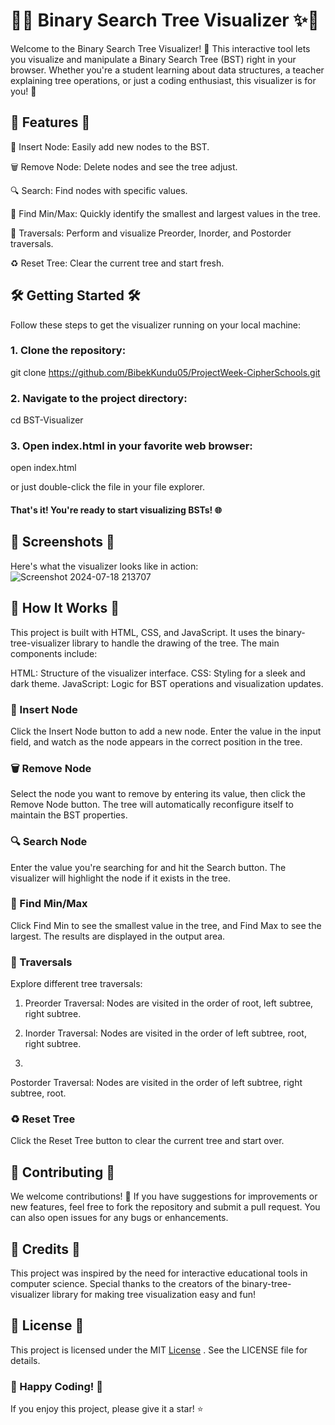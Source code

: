 # 🌳✨ Binary Search Tree Visualizer ✨🌳


Welcome to the Binary Search Tree Visualizer! 🎉 This interactive tool lets you visualize and manipulate a Binary Search Tree (BST) right in your browser. Whether you're a student learning about data structures, a teacher explaining tree operations, or just a coding enthusiast, this visualizer is for you! 🚀

## 🌟 Features 🌟
🔧 Insert Node: Easily add new nodes to the BST.

🗑️ Remove Node: Delete nodes and see the tree adjust.

🔍 Search: Find nodes with specific values.

🔽 Find Min/Max: Quickly identify the smallest and largest values in the tree.

🔄 Traversals: Perform and visualize Preorder, Inorder, and Postorder traversals.

♻️ Reset Tree: Clear the current tree and start fresh.

## 🛠️ Getting Started 🛠️
Follow these steps to get the visualizer running on your local machine:

### 1. Clone the repository:

git clone https://github.com/BibekKundu05/ProjectWeek-CipherSchools.git

### 2. Navigate to the project directory:

cd BST-Visualizer

### 3. Open index.html in your favorite web browser:

open index.html

or just double-click the file in your file explorer.

#### That's it! You're ready to start visualizing BSTs! 🌐

## 📸 Screenshots 📸
Here's what the visualizer looks like in action:
![Screenshot 2024-07-18 213707](https://github.com/user-attachments/assets/0379e8ec-2d27-4bf1-bc6e-7f4d81f1f9df)


## 🤖 How It Works 🤖
This project is built with HTML, CSS, and JavaScript. It uses the binary-tree-visualizer library to handle the drawing of the tree. The main components include:

HTML: Structure of the visualizer interface.
CSS: Styling for a sleek and dark theme.
JavaScript: Logic for BST operations and visualization updates.

### 🔧 Insert Node
Click the Insert Node button to add a new node. Enter the value in the input field, and watch as the node appears in the correct position in the tree.

### 🗑️ Remove Node
Select the node you want to remove by entering its value, then click the Remove Node button. The tree will automatically reconfigure itself to maintain the BST properties.

### 🔍 Search Node
Enter the value you're searching for and hit the Search button. The visualizer will highlight the node if it exists in the tree.

### 🔽 Find Min/Max
Click Find Min to see the smallest value in the tree, and Find Max to see the largest. The results are displayed in the output area.

### 🔄 Traversals
Explore different tree traversals:

1. Preorder Traversal: Nodes are visited in the order of root, left subtree, right subtree.

2. Inorder Traversal: Nodes are visited in the order of left subtree, root, right subtree.
3. 
Postorder Traversal: Nodes are visited in the order of left subtree, right subtree, root.

### ♻️ Reset Tree
Click the Reset Tree button to clear the current tree and start over.

## 📝 Contributing 📝
We welcome contributions! 👐 If you have suggestions for improvements or new features, feel free to fork the repository and submit a pull request. You can also open issues for any bugs or enhancements.

## 💖 Credits 💖
This project was inspired by the need for interactive educational tools in computer science. Special thanks to the creators of the binary-tree-visualizer library for making tree visualization easy and fun!

## 📜 License 📜
This project is licensed under the MIT [License](https://github.com/BibekKundu05/ProjectWeek-CipherSchools/blob/master/LICENSE) . See the LICENSE file for details.

### 🌟 Happy Coding! 🌟

If you enjoy this project, please give it a star! ⭐
